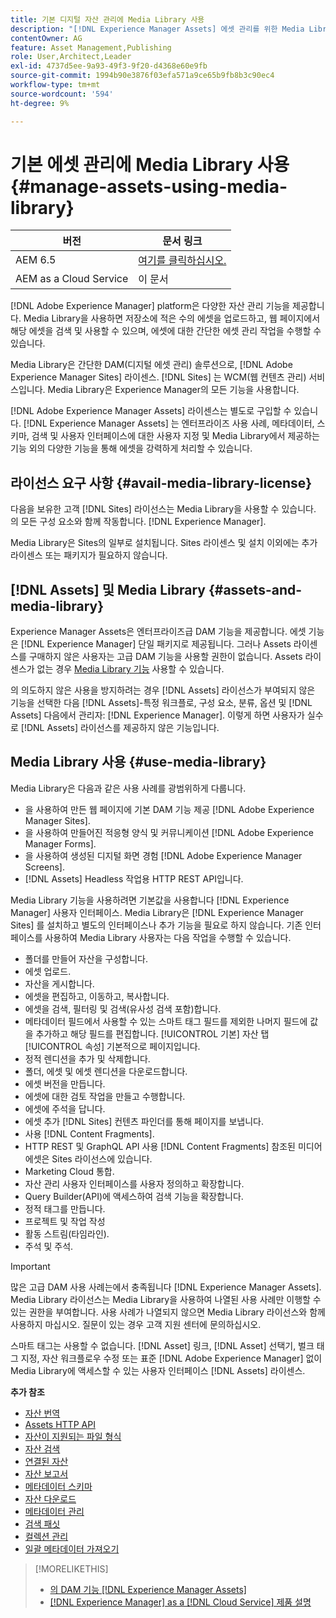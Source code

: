 ```yaml
---
title: 기본 디지털 자산 관리에 Media Library 사용
description: "[!DNL Experience Manager Assets] 에셋 관리를 위한 Media Library을 제공합니다."
contentOwner: AG
feature: Asset Management,Publishing
role: User,Architect,Leader
exl-id: 4737d5ee-9a93-49f3-9f20-d4368e60e9fb
source-git-commit: 1994b90e3876f03efa571a9ce65b9fb8b3c90ec4
workflow-type: tm+mt
source-wordcount: '594'
ht-degree: 9%

---
```


<!--

Define Media Lib
Define req for it
Define use cases
Define what is not included

-->

# 기본 에셋 관리에 Media Library 사용 {#manage-assets-using-media-library}

| 버전 | 문서 링크 |
| -------- | ---------------------------- |
| AEM 6.5 | [여기를 클릭하십시오.](https://experienceleague.adobe.com/docs/experience-manager-65/assets/administer/medialibrary.html?lang=ko-KR) |
| AEM as a Cloud Service | 이 문서 |

[!DNL Adobe Experience Manager] platform은 다양한 자산 관리 기능을 제공합니다. Media Library을 사용하면 저장소에 적은 수의 에셋을 업로드하고, 웹 페이지에서 해당 에셋을 검색 및 사용할 수 있으며, 에셋에 대한 간단한 에셋 관리 작업을 수행할 수 있습니다.

Media Library은 간단한 DAM(디지털 에셋 관리) 솔루션으로, [!DNL Adobe Experience Manager Sites] 라이센스. [!DNL Sites] 는 WCM(웹 컨텐츠 관리) 서비스입니다. Media Library은 Experience Manager의 모든 기능을 사용합니다.

[!DNL Adobe Experience Manager Assets] 라이센스는 별도로 구입할 수 있습니다. [!DNL Experience Manager Assets] 는 엔터프라이즈 사용 사례, 메타데이터, 스키마, 검색 및 사용자 인터페이스에 대한 사용자 지정 및 Media Library에서 제공하는 기능 외의 다양한 기능을 통해 에셋을 강력하게 처리할 수 있습니다.

## 라이선스 요구 사항 {#avail-media-library-license}

다음을 보유한 고객 [!DNL Sites] 라이선스는 Media Library을 사용할 수 있습니다. 의 모든 구성 요소와 함께 작동합니다. [!DNL Experience Manager].

Media Library은 Sites의 일부로 설치됩니다. Sites 라이센스 및 설치 이외에는 추가 라이센스 또는 패키지가 필요하지 않습니다.

## [!DNL Assets] 및 Media Library {#assets-and-media-library}

Experience Manager Assets은 엔터프라이즈급 DAM 기능을 제공합니다. 에셋 기능은 [!DNL Experience Manager] 단일 패키지로 제공됩니다. 그러나 Assets 라이센스를 구매하지 않은 사용자는 고급 DAM 기능을 사용할 권한이 없습니다. Assets 라이센스가 없는 경우 [Media Library 기능](#use-media-library) 사용할 수 있습니다.

의 의도하지 않은 사용을 방지하려는 경우 [!DNL Assets] 라이선스가 부여되지 않은 기능을 선택한 다음 [!DNL Assets]-특정 워크플로, 구성 요소, 분류, 옵션 및 [!DNL Assets] 다음에서 관리자: [!DNL Experience Manager]. 이렇게 하면 사용자가 실수로 [!DNL Assets] 라이선스를 제공하지 않은 기능입니다.

## Media Library 사용 {#use-media-library}

Media Library은 다음과 같은 사용 사례를 광범위하게 다룹니다.

* 을 사용하여 만든 웹 페이지에 기본 DAM 기능 제공 [!DNL Adobe Experience Manager Sites].
* 을 사용하여 만들어진 적응형 양식 및 커뮤니케이션 [!DNL Adobe Experience Manager Forms].
* 을 사용하여 생성된 디지털 화면 경험 [!DNL Adobe Experience Manager Screens].
* [!DNL Assets] Headless 작업용 HTTP REST API입니다.

<!-- TBD: Remove this after confirmation. May need to merge this list with the list provided by PMs.

* Static renditions

-->

Media Library 기능을 사용하려면 기본값을 사용합니다 [!DNL Experience Manager] 사용자 인터페이스. Media Library은 [!DNL Experience Manager Sites] 를 설치하고 별도의 인터페이스나 추가 기능을 필요로 하지 않습니다. 기존 인터페이스를 사용하여 Media Library 사용자는 다음 작업을 수행할 수 있습니다.

* 폴더를 만들어 자산을 구성합니다.
* 에셋 업로드.
* 자산을 게시합니다.
* 에셋을 편집하고, 이동하고, 복사합니다.
* 에셋을 검색, 필터링 및 검색(유사성 검색 포함)합니다.
* 메타데이터 필드에서 사용할 수 있는 스마트 태그 필드를 제외한 나머지 필드에 값을 추가하고 해당 필드를 편집합니다. [!UICONTROL 기본] 자산 탭 [!UICONTROL 속성] 기본적으로 페이지입니다.
* 정적 렌디션을 추가 및 삭제합니다.
* 폴더, 에셋 및 에셋 렌디션을 다운로드합니다.
* 에셋 버전을 만듭니다.
* 에셋에 대한 검토 작업을 만들고 수행합니다.
* 에셋에 주석을 답니다.
* 에셋 추가 [!DNL Sites] 컨텐츠 파인더를 통해 페이지를 보냅니다.
* 사용 [!DNL Content Fragments].
* HTTP REST 및 GraphQL API 사용 [!DNL Content Fragments] 참조된 미디어 에셋은 Sites 라이선스에 있습니다.
* Marketing Cloud 통합.
* 자산 관리 사용자 인터페이스를 사용자 정의하고 확장합니다.
* Query Builder(API)에 액세스하여 검색 기능을 확장합니다.
* 정적 태그를 만듭니다.
* 프로젝트 및 작업 작성
* 활동 스트림(타임라인).
* 주석 및 주석.

<!-- TBD: Define exactly which basic Assets workflow are available for use with Media Library?

As per PM, we must avoid stating such a list, as we do not have a list that makes sense in Cloud Service.
-->

>[!IMPORTANT]
>
>많은 고급 DAM 사용 사례는에서 충족됩니다 [!DNL Experience Manager Assets]. Media Library 라이선스는 Media Library을 사용하여 나열된 사용 사례만 이행할 수 있는 권한을 부여합니다. 사용 사례가 나열되지 않으면 Media Library 라이선스와 함께 사용하지 마십시오. 질문이 있는 경우 고객 지원 센터에 문의하십시오.

스마트 태그는 사용할 수 없습니다. [!DNL Asset] 링크, [!DNL Asset] 선택기, 벌크 태그 지정, 자산 워크플로우 수정 또는 표준 [!DNL Adobe Experience Manager] 없이 Media Library에 액세스할 수 있는 사용자 인터페이스 [!DNL Assets] 라이센스.

<!-- TBD: Add a CTA - how to contact Adobe for queries. -->

**추가 참조**

* [자산 번역](translate-assets.md)
* [Assets HTTP API](mac-api-assets.md)
* [자산이 지원되는 파일 형식](file-format-support.md)
* [자산 검색](search-assets.md)
* [연결된 자산](use-assets-across-connected-assets-instances.md)
* [자산 보고서](asset-reports.md)
* [메타데이터 스키마](metadata-schemas.md)
* [자산 다운로드](download-assets-from-aem.md)
* [메타데이터 관리](manage-metadata.md)
* [검색 패싯](search-facets.md)
* [컬렉션 관리](manage-collections.md)
* [일괄 메타데이터 가져오기](metadata-import-export.md)

>[!MORELIKETHIS]
>
>* [의 DAM 기능 [!DNL Experience Manager Assets]](https://experienceleague.adobe.com/docs/experience-manager-cloud-service/assets/home.html)
>* [[!DNL Experience Manager] as a [!DNL Cloud Service] 제품 설명](https://helpx.adobe.com/legal/product-descriptions/adobe-experience-manager-cloud-service.html)
